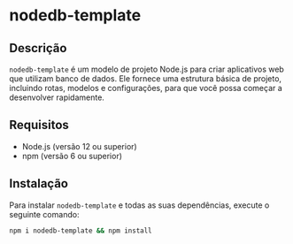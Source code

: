 # nodedb-template

## Descrição

`nodedb-template` é um modelo de projeto Node.js para criar aplicativos web que utilizam banco de dados. Ele fornece uma estrutura básica de projeto, incluindo rotas, modelos e configurações, para que você possa começar a desenvolver rapidamente.

## Requisitos

- Node.js (versão 12 ou superior)
- npm (versão 6 ou superior)

## Instalação

Para instalar `nodedb-template` e todas as suas dependências, execute o seguinte comando:

```bash
npm i nodedb-template && npm install 
